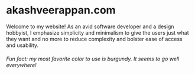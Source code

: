 # akashveerappan.com

Welcome to my website! As an avid software developer and a design hobbyist, I emphasize simplicity and minimalism to give the users just what they want and no
more to reduce complexity and bolster ease of access and usability. <br>
###### Fun fact: my most favorite color to use is burgundy. It seems to go well everywhere!
